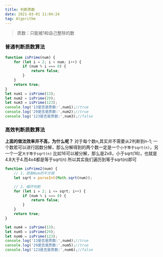 ```yaml
---
title: 判断质数
date: 2021-03-01 11:04:24
tag: Algorithm
---
```


>质数：只能被1和自己整除的数

### 普通判断质数算法
```js
function isPrime(num) {
    for (let i = 2; i < num; i++) {
        if (num % i === 0) {
            return false;
        }
    }
    return true;
}
let num1 = isPrime(13);
let num2 = isPrime(29);
let num3 = isPrime(123);
console.log('13是否是质数:',num1);//true
console.log('29是否是质数:',num2);//true
console.log('123是否是质数:',num3);//false
```

### 高效判断质数算法
**上面的做法效率并不高，为什么呢？**
对于每个数n,其实并不需要从2判断到n-1;
一个数若可以进行因数分解，那么分解得到的两个数一定是一个`小于等于sqrt(n)`，另一个一定`大于等于sqrt(n)`
比如16可以被分解，那么是2x8，小于sqrt(16)，也就是4.8大于4.而4x4都是等于sqrt(n)
所以其实我们遍历到等于sqrt(n)即可

```js
function isPrime2(num) {
    // 1、获取Num的平方根
    let sqrt = parseInt(Math.sqrt(num));

    // 2、循环判断
    for (let i = 2; i <= sqrt; i++) {
        if (num % i === 0) {
            return false;
        }
    }
    return true;
}

let num4 = isPrime(13);
let num5 = isPrime(29);
let num6 = isPrime(123);
console.log('13是否是质数:',num4);//true
console.log('29是否是质数:',num5);//true
console.log('123是否是质数:',num6);//false
```